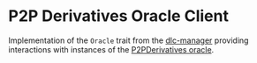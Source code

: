 # P2P Derivatives Oracle Client

Implementation of the `Oracle` trait from the [dlc-manager](../dlc-manager) providing interactions with instances of the [P2PDerivatives oracle](https://github.com/p2pderivatives/p2pderivatives-oracle).
